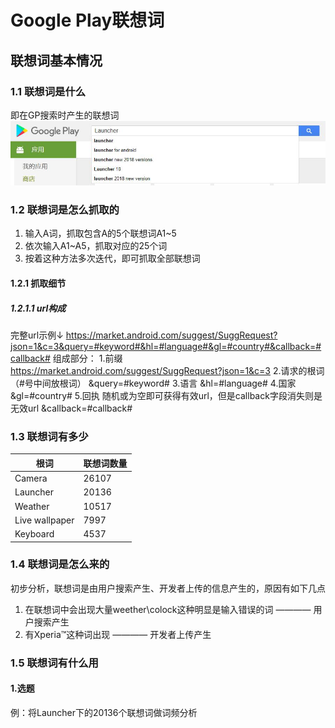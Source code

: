 # Google Play联想词
## 联想词基本情况
### 1.1 联想词是什么
即在GP搜索时产生的联想词
![image](https://github.com/motodriver/Google_play_search_keyword/blob/master/example_1.jpg)

### 1.2 联想词是怎么抓取的
1. 输入A词，抓取包含A的5个联想词A1~5
2. 依次输入A1~A5，抓取对应的25个词
3. 按着这种方法多次迭代，即可抓取全部联想词
#### 1.2.1 抓取细节
##### 1.2.1.1 url构成
完整url示例↓
https://market.android.com/suggest/SuggRequest?json=1&c=3&query=#keyword#&hl=#language#&gl=#country#&callback=#callback#
组成部分：
1.前缀
https://market.android.com/suggest/SuggRequest?json=1&c=3
2.请求的根词（#号中间放根词）
&query=#keyword#
3.语言
&hl=#language#
4.国家
&gl=#country#
5.回执
随机或为空即可获得有效url，但是callback字段消失则是无效url
&callback=#callback#

### 1.3 联想词有多少
| 根词 | 联想词数量 |
| ------------- | ------------- |
| Camera | 26107 |
| Launcher | 20136 |
| Weather | 10517 |
| Live wallpaper | 7997 |
| Keyboard | 4537 |

### 1.4 联想词是怎么来的
初步分析，联想词是由用户搜索产生、开发者上传的信息产生的，原因有如下几点
1. 在联想词中会出现大量weether\colock这种明显是输入错误的词 ———— 用户搜索产生
2. 有Xperia™这种词出现 ———— 开发者上传产生

### 1.5 联想词有什么用
#### 1.选题
例：将Launcher下的20136个联想词做词频分析







